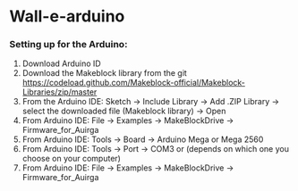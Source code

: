 # Wall-e-arduino

### Setting up for the Arduino: ###

1. Download Arduino ID
2. Download the Makeblock library from the git https://codeload.github.com/Makeblock-official/Makeblock-Libraries/zip/master
3. From the Arduino IDE: Sketch →  Include Library →  Add .ZIP Library -> select the downloaded file (Makeblock library) →  Open
4. From Arduino IDE: File → Examples -> MakeBlockDrive →  Firmware_for_Auirga
5. From Arduino IDE: Tools → Board →  Arduino Mega or Mega 2560
6. From Arduino IDE: Tools →  Port →  COM3 or (depends on which one you choose on your computer)
7. From Arduino IDE: File →  Examples →  MakeBlockDrive →  Firmware_for_Auirga
